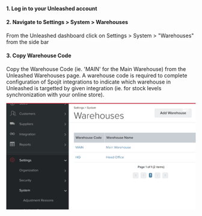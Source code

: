 #### 1. Log in to your Unleashed account

#### 2. Navigate to Settings > System > Warehouses

  From the Unleashed dashboard click on Settings > System > "Warehouses" from the side bar

#### 3. Copy Warehouse Code

  Copy the Warehouse Code (ie. 'MAIN' for the Main Warehouse) from the Unleashed Warehouses page. A warehouse code is required to complete configuration of Spojit integrations to indicate which warehouse in Unleashed is targetted by given integration (ie. for stock levels synchronization with your online store).

  ![Unleashed Warehouse Codes](/assets/images/connectors/unleashed/unleashed-warehouse-codes.png "Unleashed Warehouse Codes")



